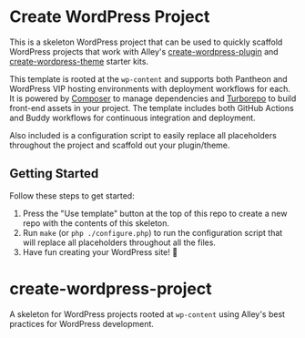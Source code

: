 <!--delete-->
# Create WordPress Project

This is a skeleton WordPress project that can be used to quickly scaffold
WordPress projects that work with Alley's
[create-wordpress-plugin](https://github.com/alleyinteractive/create-wordpress-plugin)
and
[create-wordpress-theme](https://github.com/alleyinteractive/create-wordpress-theme)
starter kits.

This template is rooted at the `wp-content` and supports both Pantheon and
WordPress VIP hosting environments with deployment workflows for each. It is
powered by [Composer](https://getcomposer.org/) to manage dependencies and
[Turborepo](https://turbo.build/repo) to build front-end assets in your project. The template includes both GitHub Actions and Buddy workflows for continuous integration and deployment.

Also included is a configuration script to easily replace all placeholders throughout the project and scaffold out your plugin/theme.

## Getting Started

Follow these steps to get started:

1. Press the "Use template" button at the top of this repo to create a new repo
   with the contents of this skeleton.
2. Run `make` (or `php ./configure.php`) to run the configuration script that
   will replace all placeholders throughout all the files.
3. Have fun creating your WordPress site! 🎊

<!--/delete-->

# create-wordpress-project

A skeleton for WordPress projects rooted at `wp-content` using Alley's best
practices for WordPress development.
